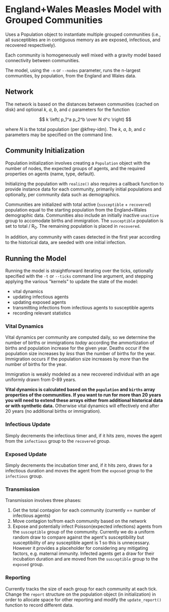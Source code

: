 # England+Wales Measles Model with Grouped Communities

Uses a Population object to instantiate multiple grouped communities (i.e., all susceptibles are in contiguous memory as are exposed, infectious, and recovered respectively).

Each community is homogeneously well mixed with a gravity model based connectivity between communities.

The model, using the `-n` or `--nodes` parameter, runs the n-largest communities, by population, from the England and Wales data.

## Network

The network is based on the distances between communities (cached on disk) and optional $k$, $a$, $b$, and $c$ parameters for the function

$$
k \left( p_1^a p_2^b \over N d^c \right)
$$

where $N$ is the total population (per @kfrey-idm). The $k$, $a$, $b$, and $c$ parameters may be specified on the command line.

## Community Initialization

Population initialization involves creating a `Population` object with the number of nodes, the expected groups of agents, and the required properties on agents (name, type, default).

Initializing the population with `realize()` also requires a callback function to provide instance data for each community, primarily initial populations and optionally, per community data such as demographics.

Communities are initialized with total active (`susceptible` + `recovered`) population equal to the starting population from the England+Wales demographic data. Communities also include an initially inactive `unactive` group to accomodate births and immigration. The `susceptible` population is set to total / R<sub>0</sub>. The remaining population is placed in `recovered`.

In addition, any community with cases detected in the first year according to the historical data, are seeded with one initial infection.

## Running the Model

Running the model is straightforward iterating over the ticks, optionally specified with the `-t` or `--ticks` command line argument, and stepping applying the various "kernels" to update the state of the model:
* vital dynamics
* updating infectious agents
* updating exposed agents
* transmitting infections from infectious agents to susceptible agents
* recording relevant statistics

### Vital Dynamics

Vital dynamics per community are computed daily, so we determine the number of births or immigrations _today_ according the ammortization of births and population increase for the given year. Deaths occur if the population size increases by _less_ than the number of births for the year. Immigration occurs if the population size increases by _more_ than the number of births for the year.

Immigration is weakly modeled as a new recovered individual with an age uniformly drawn from 0-89 years.

**Vital dynamics is calculated based on the `population` and `births` array properties of the communities. If you want to run for more than 20 years you will need to extend these arrays either from additional historical data or with synthetic data.** Otherwise vital dynamics will effectively end after 20 years (no additional births or immigration).

### Infectious Update

Simply decrements the infectious timer and, if it hits zero, moves the agent from the `infectious` group to the `recovered` group.

### Exposed Update

Simply decrements the incubation timer and, if it hits zero, draws for a infectious duration and moves the agent from the `exposed` group to the `infectious` group.

### Transmission

Transmission involves three phases:
1. Get the total contagion for each community (currently == number of infectious agents)
2. Move contagion to/from each community based on the network
3. Expose and potentially infect Poisson(expected infections) agents from the `susceptible` group of the community. Currently we do a uniform random draw to compare against the agent's susceptibility but susceptibility of any susceptible agent is 1 so this is unnecessary. However it provides a placeholder for considering any mitigating factors, e.g. maternal immunity. Infected agents get a draw for their incubation duration and are moved from the `susceptible` group to the `exposed` group.

### Reporting

Currently tracks the size of each group for each community at each tick. Change the `report` structure on the population object (in initialization) in order to allocate space for other reporting and modify the `update_report()` function to record different data.
